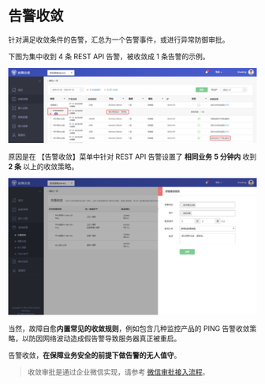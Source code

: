 # 告警收敛

针对满足收敛条件的告警，汇总为一个告警事件，或进行异常防御审批。

下图为集中收到 4 条 REST API 告警，被收敛成 1 条告警的示例。

![-w1657](media/15681828531513.jpg)

原因是在 【告警收敛】菜单中针对 REST API 告警设置了 **相同业务** **5 分钟内** 收到  **2 条** 以上的收敛策略。

![-w1658](media/15681829451279.jpg)

当然，故障自愈**内置常见的收敛规则**，例如包含几种监控产品的 PING 告警收敛策略，以防因网络波动造成假告警导致服务器真正被重启。

告警收敛，**在保障业务安全的前提下做告警的无人值守**。

> 收敛审批是通过企业微信实现，请参考 [微信审批接入流程](5.1/FTA/Scenes/WeChat_approval_access_process.md)。
